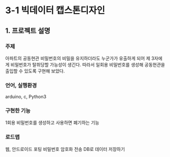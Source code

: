 # 3-1 빅데이터 캡스톤디자인

## 1. 프로젝트 설명
### 주제
아파트의 공동현관 비밀번호의 비밀을 유지하더라도 누군가가 유출하게 되어 제 3자에게 비밀번호가 탈취당할 가능성이 생긴다. 따라서 일회용 비밀번호를 생성해 공동현관을 출입할 수 있도록 구현해 보았다.

### 언어, 실행환경
arduino, c, Python3

### 구현한 기능
1회용 비밀번호를 생성하고 사용하면 폐기하는 기능

### 로드맵
웹, 안드로이드 포팅
비밀번호 암호화 전송
DB로 데이터 저장하기